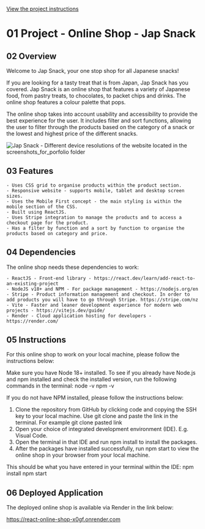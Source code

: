 [View the project instructions](PROJECT-INSTRUCTIONS.md)

# 01 Project - Online Shop - Jap Snack

## 02 Overview

Welcome to Jap Snack, your one stop shop for all Japanese snacks!

If you are looking for a tasty treat that is from Japan, Jap Snack has you covered.
Jap Snack is an online shop that features a variety of Japanese food, from pastry treats, to chocolates, to packet chips and drinks.
The online shop features a colour palette that pops.

The online shop takes into account usability and accessibility to provide the best experience for the user.
It includes filter and sort functions, allowing the user to filter through the products based on the category of a snack or the lowest and highest price of the different snacks.

![Jap Snack - Different device resolutions of the website located in the screenshots_for_porfolio folder](01-project---online-shop-individual-tylermjarvis/screenshots_for_porfolio/LO8/ReadMe-screenshot.png)

## 03 Features

    - Uses CSS grid to organise products within the product section.
    - Responsive website - supports mobile, tablet and desktop screen sizes.
    - Uses the Mobile First concept - the main styling is within the mobile section of the CSS.
    - Built using ReactJS.
    - Uses Stripe integration to manage the products and to access a checkout page for the product.
    - Has a filter by function and a sort by function to organise the products based on category and price.

## 04 Dependencies

The online shop needs these dependencies to work:

    - ReactJS - Front-end library - https://react.dev/learn/add-react-to-an-existing-project
    - NodeJS v18+ and NPM - For package management - https://nodejs.org/en
    - Stripe - Product information management and checkout. In order to add products you will have to go through Stripe. https://stripe.com/nz
    - Vite - Faster and leaner development experience for modern web projects - https://vitejs.dev/guide/
    - Render - Cloud application hosting for developers - https://render.com/

## 05 Instructions

For this online shop to work on your local machine, please follow the instructions below:

Make sure you have Node 18+ installed.
To see if you already have Node.js and npm installed and check the installed version, run the following commands in the terminal:
node -v
npm -v

If you do not have NPM installed, please follow the instructions below:

1. Clone the repository from GitHub by clicking code and copying the SSH key to your local machine. Use git clone and paste the link in the terminal. For example git clone pasted link
2. Open your choice of integrated development environment (IDE). E.g. Visual Code.
3. Open the terminal in that IDE and run npm install to install the packages.
4. After the packages have installed successfully, run npm start to view the online shop in your browser from your local machine.

This should be what you have entered in your terminal within the IDE:
npm install
npm start

## 06 Deployed Application

The deployed online shop is available via Render in the link below:

https://react-online-shop-x0gf.onrender.com
